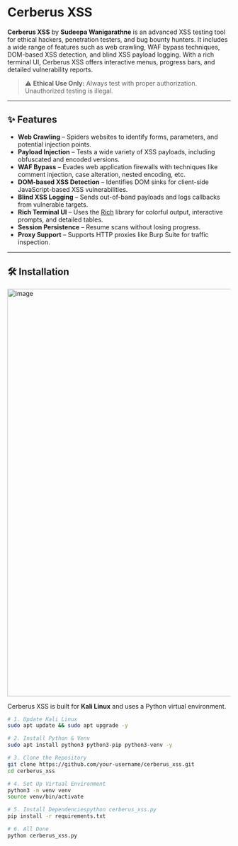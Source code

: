 # Cerberus XSS

**Cerberus XSS** by **Sudeepa Wanigarathne** is an advanced XSS testing tool for ethical hackers, penetration testers, and bug bounty hunters. It includes a wide range of features such as web crawling, WAF bypass techniques, DOM-based XSS detection, and blind XSS payload logging. With a rich terminal UI, Cerberus XSS offers interactive menus, progress bars, and detailed vulnerability reports.

> ⚠️ **Ethical Use Only:** Always test with proper authorization. Unauthorized testing is illegal.

---

## ✨ Features

- **Web Crawling** – Spiders websites to identify forms, parameters, and potential injection points.  
- **Payload Injection** – Tests a wide variety of XSS payloads, including obfuscated and encoded versions.  
- **WAF Bypass** – Evades web application firewalls with techniques like comment injection, case alteration, nested encoding, etc.  
- **DOM-based XSS Detection** – Identifies DOM sinks for client-side JavaScript-based XSS vulnerabilities.  
- **Blind XSS Logging** – Sends out-of-band payloads and logs callbacks from vulnerable targets.  
- **Rich Terminal UI** – Uses the [Rich](https://github.com/Textualize/rich) library for colorful output, interactive prompts, and detailed tables.  
- **Session Persistence** – Resume scans without losing progress.  
- **Proxy Support** – Supports HTTP proxies like Burp Suite for traffic inspection.  

---

## 🛠️ Installation

<img width="1640" height="921" alt="image" src="https://github.com/user-attachments/assets/2cbe8191-44e6-4773-abbd-9cd052e3a3b3" />

Cerberus XSS is built for **Kali Linux** and uses a Python virtual environment.

```bash
# 1. Update Kali Linux
sudo apt update && sudo apt upgrade -y

# 2. Install Python & Venv
sudo apt install python3 python3-pip python3-venv -y

# 3. Clone the Repository
git clone https://github.com/your-username/cerberus_xss.git
cd cerberus_xss

# 4. Set Up Virtual Environment
python3 -m venv venv
source venv/bin/activate

# 5. Install Dependenciespython cerberus_xss.py
pip install -r requirements.txt

# 6. All Done
python cerberus_xss.py



